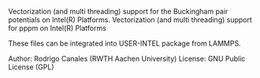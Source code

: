 Vectorization (and multi threading) support for the Buckingham pair potentials on Intel(R) Platforms.
Vectorization (and multi threading) support for pppm on Intel(R) Platforms

These files can be integrated into USER-INTEL package from LAMMPS.


Author: Rodrigo Canales (RWTH Aachen University)
License: GNU Public License (GPL)
